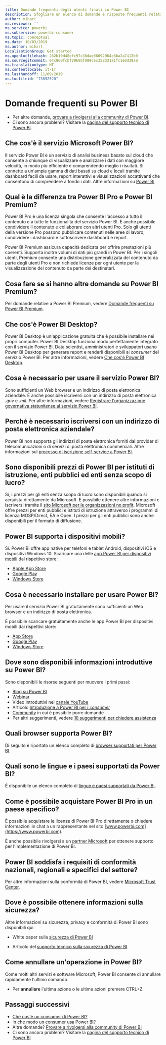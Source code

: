 ```yaml
---
title: Domande frequenti degli utenti finali in Power BI
description: Sfogliare un elenco di domande e risposte frequenti relative al servizio Power BI e alle app Power BI per dispositivi mobili.
author: mihart
ms.reviewer: ''
ms.service: powerbi
ms.subservice: powerbi-consumer
ms.topic: conceptual
ms.date: 10/03/2019
ms.author: mihart
LocalizationGroup: Get started
ms.openlocfilehash: 282b10d48efc97c38dae06692964e3ba2a7412b0
ms.sourcegitcommit: 64c860fcbf2969bf089cec358331a1fc1e0d39a8
ms.translationtype: HT
ms.contentlocale: it-IT
ms.lasthandoff: 11/09/2019
ms.locfileid: "73852520"
---
```

# <a name="frequently-asked-questions-about-power-bi"></a>Domande frequenti su Power BI

* Per altre domande, [provare a rivolgersi alla community di Power BI](https://community.powerbi.com/).
* Ci sono ancora problemi? Visitare la [pagina del supporto tecnico di Power BI](https://powerbi.microsoft.com/support/).

## <a name="what-is-the-microsoft-power-bi-service"></a>Che cos'è il servizio Microsoft Power BI?

Il servizio Power BI è un servizio di analisi business basato sul cloud che consente a chiunque di visualizzare e analizzare i dati con maggiore velocità, in modo più efficiente e comprendendo meglio i risultati. Si connette a un'ampia gamma di dati basati su cloud e locali tramite dashboard facili da usare, report interattivi e visualizzazioni accattivanti che consentono di comprendere a fondo i dati. Altre informazioni su [Power BI](../fundamentals/power-bi-overview.md).

## <a name="whats-the-difference-between-power-bi-pro-and-power-bi-premium"></a>Qual è la differenza tra Power BI Pro e Power BI Premium?

Power BI Pro è una licenza singola che consente l'accesso a tutto il contenuto e a tutte le funzionalità del servizio Power BI. È anche possibile condividere il contenuto e collaborare con altri utenti Pro. Solo gli utenti della versione Pro possono pubblicare contenuti nelle aree di lavoro, condividere i dashboard e sottoscrivere dashboard e report.

Power BI Premium assicura capacità dedicata per offrire prestazioni più coerenti. Supporta inoltre volumi di dati più grandi in Power BI. Per i singoli utenti, Premium consente una distribuzione generalizzata del contenuto da parte degli utenti Pro e non richiede licenze per ogni utente per la visualizzazione del contenuto da parte dei destinatari.

## <a name="what-if-i-have-questions-about-power-bi-premium"></a>Cosa fare se si hanno altre domande su Power BI Premium?

Per domande relative a Power BI Premium, vedere [Domande frequenti su Power BI Premium](../service-premium-faq.md).

## <a name="what-is-power-bi-desktop"></a>Che cos'è Power BI Desktop?

Power BI Desktop è un'applicazione gratuita che è possibile installare nei propri computer. Power BI Desktop funziona modo perfettamente integrato con il servizio Power BI.  Data scientist, amministratori e sviluppatori usano Power BI Desktop per generare report e renderli disponibili ai *consumer* del servizio Power BI. Per altre informazioni, vedere [Che cos'è Power BI Desktop](../desktop-what-is-desktop.md).

## <a name="what-do-i-need-to-use-the-power-bi-service"></a>Cosa è necessario per usare il servizio Power BI?

Sono sufficienti un Web browser e un indirizzo di posta elettronica aziendale. È anche possibile iscriversi con un indirizzo di posta elettronica *.gov* e *.mil*. Per altre informazioni, vedere [Registrare l'organizzazione governativa statunitense al servizio Power BI](../service-govus-signup.md).

## <a name="why-do-i-have-to-sign-up-with-my-work-email"></a>Perché è necessario iscriversi con un indirizzo di posta elettronica aziendale?

Power BI non supporta gli indirizzi di posta elettronica forniti dai provider di telecomunicazioni o di servizi di posta elettronica commerciali. Altre informazioni sul [processo di iscrizione self-service a Power BI](../service-self-service-signup-for-power-bi.md).

## <a name="is-government-academic-and-nonprofit-pricing-available-for-power-bi"></a>Sono disponibili prezzi di Power BI per istituti di istruzione, enti pubblici ed enti senza scopo di lucro?

Sì, i prezzi per gli enti senza scopo di lucro sono disponibili quando si acquista direttamente da Microsoft. È possibile ottenere altre informazioni e iscriversi tramite il [sito Microsoft per le organizzazioni no profit](https://www.microsoft.com/nonprofits/power-bi). Microsoft offre prezzi per enti pubblici e istituti di istruzione attraverso i programmi di licenza MOSP/Direct, EA e Open. I prezzi per gli enti pubblici sono anche disponibili per il formato di diffusione.

## <a name="does-power-bi-support-mobile-devices"></a>Power BI supporta i dispositivi mobili?

Sì. Power BI offre app native per telefoni e tablet Android, dispositivi iOS e dispositivi Windows 10. Scaricare una delle [app Power BI per dispositivi mobili](https://powerbi.microsoft.com/mobile) dal rispettivo store:  

* [Apple App Store](https://go.microsoft.com/fwlink/?LinkId=526218)
* [Google Play](https://go.microsoft.com/fwlink/?LinkID=544867&clcid=0x409)
* [Windows Store](https://go.microsoft.com/fwlink/?LinkId=526478)

## <a name="what-do-i-need-to-install-to-use-power-bi"></a>Cosa è necessario installare per usare Power BI?

Per usare il servizio Power BI gratuitamente sono sufficienti un Web browser e un indirizzo di posta elettronica.

È possibile scaricare gratuitamente anche le app Power BI per dispositivi mobili dai rispettivi store:

* [App Store](https://go.microsoft.com/fwlink/?LinkId=526218)
* [Google Play](https://go.microsoft.com/fwlink/?LinkID=544867&clcid=0x409)
* [Windows Store](https://go.microsoft.com/fwlink/?LinkId=526478)

## <a name="where-do-i-get-started-with-power-bi"></a>Dove sono disponibili informazioni introduttive su Power BI?

Sono disponibili le risorse seguenti per muovere i primi passi:

* [Blog su Power BI](https://blogs.msdn.com/b/powerbi/)
* [Webinar](../webinars.md)
* Video introduttivi nel [canale YouTube](https://www.youtube.com/user/mspowerbi)
* Articolo [Introduzione a Power BI per i *consumer*](power-bi-consumer-landing.md)
* [Community](https://community.powerbi.com/) in cui è possibile porre domande
* Per altri suggerimenti, vedere [10 suggerimenti per chiedere assistenza](../service-tips-for-finding-help.md)

## <a name="what-browsers-does-power-bi-support"></a>Quali browser supporta Power BI?

Di seguito è riportato un elenco completo di [browser supportati per Power BI](../service-browser-support.md).

## <a name="what-regions-and-languages-does-power-bi-support"></a>Quali sono le lingue e i paesi supportati da Power BI?

È disponibile un elenco completo di [lingue e paesi supportati da Power BI](../supported-languages-countries-regions.md).

## <a name="how-can-i-buy-power-bi-pro-in-my-country"></a>Come è possibile acquistare Power BI Pro in un paese specifico?

È possibile acquistare le licenze di Power BI Pro direttamente o chiedere informazioni in chat a un rappresentante nel sito [www.powerbi.com](https://www.powerbi.com).

È anche possibile rivolgersi a un [partner Microsoft](https://partner.microsoft.com/) per ottenere supporto per l'implementazione di Power BI.

## <a name="does-power-bi-meet-national-regional-and-industry-specific-compliance-requirements"></a>Power BI soddisfa i requisiti di conformità nazionali, regionali e specifici del settore?

Per altre informazioni sulla conformità di Power BI, vedere [Microsoft Trust Center](https://go.microsoft.com/fwlink/?LinkId=785324).

## <a name="where-can-i-learn-more-about-security"></a>Dove è possibile ottenere informazioni sulla sicurezza?

Altre informazioni su sicurezza, privacy e conformità di Power BI sono disponibili qui:

* White paper sulla [sicurezza di Power BI](https://go.microsoft.com/fwlink/?LinkId=829185)

* Articolo del [supporto tecnico sulla sicurezza di Power BI](../service-admin-power-bi-security.md)

## <a name="how-do-i-undo-in-power-bi"></a>Come annullare un'operazione in Power BI?

Come molti altri servizi e software Microsoft, Power BI consente di annullare rapidamente l'ultimo comando.

* Per **annullare** l'ultima azione o le ultime azioni premere CTRL+Z.

## <a name="next-steps"></a>Passaggi successivi

* [Che cos'è un consumer di Power BI?](end-user-consumer.md)
* [In che modo un consumer usa Power BI?](end-user-reading-view.md)
* Altre domande? [Provare a rivolgersi alla community di Power BI](https://community.powerbi.com/)
* Ci sono ancora problemi? Visitare la [pagina del supporto tecnico di Power BI](https://powerbi.microsoft.com/support/)